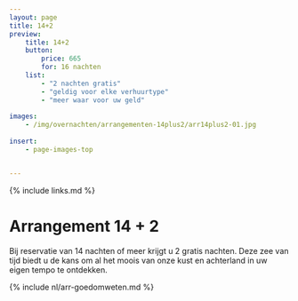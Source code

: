 ```yaml
---
layout: page
title: 14+2
preview: 
    title: 14+2
    button:
        price: 665
        for: 16 nachten
    list:
        - "2 nachten gratis"
        - "geldig voor elke verhuurtype"
        - "meer waar voor uw geld"
        
images:
    - /img/overnachten/arrangementen-14plus2/arr14plus2-01.jpg
    
insert:
    - page-images-top


---
```


{% include links.md %}


# Arrangement 14 + 2

Bij reservatie van 14 nachten of meer krijgt u 2 gratis nachten. Deze zee van tijd biedt u de kans om al het moois van onze kust en achterland in uw eigen tempo te ontdekken.

{% include nl/arr-goedomweten.md %}

